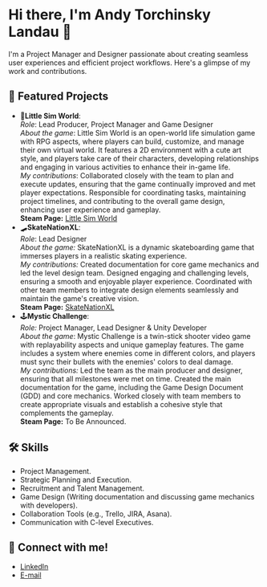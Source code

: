 <!--
**AndyTorchi/AndyTorchi** is a ✨ _special_ ✨ repository because its `README.md` (this file) appears on your GitHub profile.

Here are some ideas to get you started:

- 🔭 I’m currently working on ...
- 🌱 I’m currently learning ...
- 👯 I’m looking to collaborate on ...
- 🤔 I’m looking for help with ...
- 💬 Ask me about ...
- 📫 How to reach me: ...
- 😄 Pronouns: ...
- ⚡ Fun fact: ...
-->


# Hi there, I'm Andy Torchinsky Landau 👋 
I'm a Project Manager and Designer passionate about creating seamless user experiences and efficient project workflows. Here's a glimpse of my work and contributions. 

## 🌟 Featured Projects 
- 💬**Little Sim World**:  
  *Role*: Lead Producer, Project Manager and Game Designer  
  *About the game*: Little Sim World is an open-world life simulation game with RPG aspects, where players can build, customize, and manage their own virtual world. It features a 2D environment with a cute art style, and players take care of their characters, developing relationships and engaging in various activities to enhance their in-game life.  
  *My contributions*: Collaborated closely with the team to plan and execute updates, ensuring that the game continually improved and met player expectations. Responsible for coordinating tasks, maintaining project timelines, and contributing to the overall game design, enhancing user experience and gameplay.   
  **Steam Page:** [Little Sim World](https://store.steampowered.com/app/1429880/Little_Sim_World/)
- 🛹**SkateNationXL**:  
  *Role*: Lead Designer    
  *About the game:* SkateNationXL is a dynamic skateboarding game that immerses players in a realistic skating experience.  
  *My contributions:* Created documentation for core game mechanics and led the level design team. Designed engaging and challenging levels, ensuring a smooth and enjoyable player experience. Coordinated with other team members to integrate design elements seamlessly and maintain the game's creative vision.  
  **Steam Page:** [SkateNationXL](https://store.steampowered.com/app/2629350/SkateNationXL/)
- 🕹**Mystic Challenge**:  
  *Role:* Project Manager, Lead Designer &  Unity Developer  
  *About the game*: Mystic Challenge is a twin-stick shooter video game with replayability aspects and unique gameplay features. The game includes a system where enemies come in different colors, and players must sync their bullets with the enemies' colors to deal damage.  
  *My contributions:* Led the team as the main producer and designer, ensuring that all milestones were met on time. Created the main documentation for the game, including the Game Design Document (GDD) and core mechanics. Worked closely with team members to create appropriate visuals and establish a cohesive style that complements the gameplay.  
  **Steam Page:** To Be Announced.

## 🛠️ Skills
- Project Management.
- Strategic Planning and Execution.
- Recruitment and Talent Management.
- Game Design (Writing documentation and discussing game mechanics with developers).
- Collaboration Tools (e.g., Trello, JIRA, Asana).
- Communication with C-level Executives.
    
## 🔗 Connect with me!  
- [LinkedIn](https://www.linkedin.com/in/andy-torchinsky-landau)
- [E-mail](mailto:andytorchi@gmail.com)
